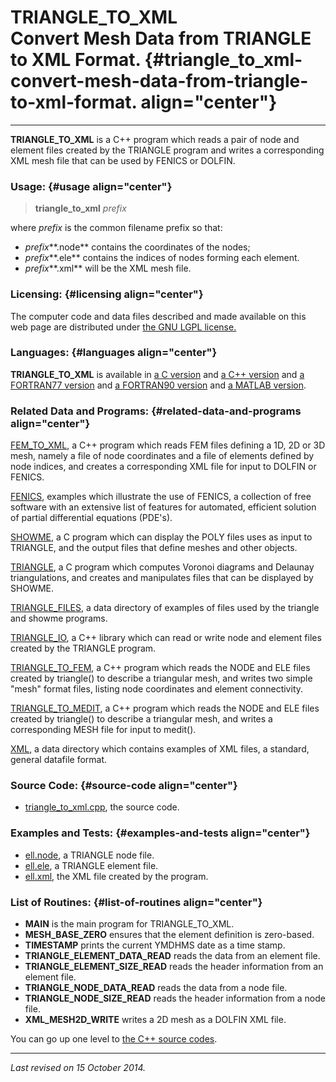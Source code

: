 TRIANGLE\_TO\_XML\
Convert Mesh Data from TRIANGLE to XML Format. {#triangle_to_xml-convert-mesh-data-from-triangle-to-xml-format. align="center"}
==============================================

------------------------------------------------------------------------

**TRIANGLE\_TO\_XML** is a C++ program which reads a pair of node and
element files created by the TRIANGLE program and writes a corresponding
XML mesh file that can be used by FENICS or DOLFIN.

### Usage: {#usage align="center"}

> **triangle\_to\_xml** *prefix*

where *prefix* is the common filename prefix so that:

-   *prefix***.node** contains the coordinates of the nodes;
-   *prefix***.ele** contains the indices of nodes forming each element.
-   *prefix***.xml** will be the XML mesh file.

### Licensing: {#licensing align="center"}

The computer code and data files described and made available on this
web page are distributed under [the GNU LGPL
license.](../../txt/gnu_lgpl.txt)

### Languages: {#languages align="center"}

**TRIANGLE\_TO\_XML** is available in [a C
version](../../c_src/triangle_to_xml/triangle_to_xml.html) and [a C++
version](../../cpp_src/triangle_to_xml/triangle_to_xml.html) and [a
FORTRAN77 version](../../f77_src/triangle_to_xml/triangle_to_xml.html)
and [a FORTRAN90
version](../../f_src/triangle_to_xml/triangle_to_xml.html) and [a MATLAB
version](../../m_src/triangle_to_xml/triangle_to_xml.html).

### Related Data and Programs: {#related-data-and-programs align="center"}

[FEM\_TO\_XML](../../cpp_src/fem_to_xml/fem_to_xml.html), a C++ program
which reads FEM files defining a 1D, 2D or 3D mesh, namely a file of
node coordinates and a file of elements defined by node indices, and
creates a corresponding XML file for input to DOLFIN or FENICS.

[FENICS](../../examples/fenics/fenics.html), examples which illustrate
the use of FENICS, a collection of free software with an extensive list
of features for automated, efficient solution of partial differential
equations (PDE's).

[SHOWME](../../c_src/showme/showme.html), a C program which can display
the POLY files uses as input to TRIANGLE, and the output files that
define meshes and other objects.

[TRIANGLE](../../c_src/triangle/triangle.html), a C program which
computes Voronoi diagrams and Delaunay triangulations, and creates and
manipulates files that can be displayed by SHOWME.

[TRIANGLE\_FILES](../../data/triangle_files/triangle_files.html), a data
directory of examples of files used by the triangle and showme programs.

[TRIANGLE\_IO](../../cpp_src/triangle_io/triangle_io.html), a C++
library which can read or write node and element files created by the
TRIANGLE program.

[TRIANGLE\_TO\_FEM](../../cpp_src/triangle_to_fem/triangle_to_fem.html),
a C++ program which reads the NODE and ELE files created by triangle()
to describe a triangular mesh, and writes two simple "mesh" format
files, listing node coordinates and element connectivity.

[TRIANGLE\_TO\_MEDIT](../../cpp_src/triangle_to_medit/triangle_to_medit.html),
a C++ program which reads the NODE and ELE files created by triangle()
to describe a triangular mesh, and writes a corresponding MESH file for
input to medit().

[XML](../../data/xml/xml.html), a data directory which contains examples
of XML files, a standard, general datafile format.

### Source Code: {#source-code align="center"}

-   [triangle\_to\_xml.cpp](triangle_to_xml.cpp), the source code.

### Examples and Tests: {#examples-and-tests align="center"}

-   [ell.node](ell.node), a TRIANGLE node file.
-   [ell.ele](ell.ele), a TRIANGLE element file.
-   [ell.xml](ell.xml), the XML file created by the program.

### List of Routines: {#list-of-routines align="center"}

-   **MAIN** is the main program for TRIANGLE\_TO\_XML.
-   **MESH\_BASE\_ZERO** ensures that the element definition is
    zero-based.
-   **TIMESTAMP** prints the current YMDHMS date as a time stamp.
-   **TRIANGLE\_ELEMENT\_DATA\_READ** reads the data from an element
    file.
-   **TRIANGLE\_ELEMENT\_SIZE\_READ** reads the header information from
    an element file.
-   **TRIANGLE\_NODE\_DATA\_READ** reads the data from a node file.
-   **TRIANGLE\_NODE\_SIZE\_READ** reads the header information from a
    node file.
-   **XML\_MESH2D\_WRITE** writes a 2D mesh as a DOLFIN XML file.

You can go up one level to [the C++ source codes](../cpp_src.html).

------------------------------------------------------------------------

*Last revised on 15 October 2014.*
